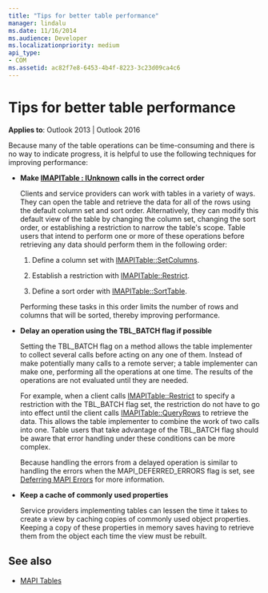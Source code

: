 ```yaml
---
title: "Tips for better table performance"
manager: lindalu
ms.date: 11/16/2014
ms.audience: Developer
ms.localizationpriority: medium
api_type:
- COM
ms.assetid: ac82f7e8-6453-4b4f-8223-3c23d09ca4c6
---
```


# Tips for better table performance
  
**Applies to**: Outlook 2013 | Outlook 2016 
  
Because many of the table operations can be time-consuming and there is no way to indicate progress, it is helpful to use the following techniques for improving performance:
  
- **Make [IMAPITable : IUnknown](imapitableiunknown.md) calls in the correct order**
    
   Clients and service providers can work with tables in a variety of ways. They can open the table and retrieve the data for all of the rows using the default column set and sort order. Alternatively, they can modify this default view of the table by changing the column set, changing the sort order, or establishing a restriction to narrow the table's scope. Table users that intend to perform one or more of these operations before retrieving any data should perform them in the following order:
    
    1. Define a column set with [IMAPITable::SetColumns](imapitable-setcolumns.md).
        
    2. Establish a restriction with [IMAPITable::Restrict](imapitable-restrict.md).
        
    3. Define a sort order with [IMAPITable::SortTable](imapitable-sorttable.md).
    
    Performing these tasks in this order limits the number of rows and columns that will be sorted, thereby improving performance.
    
- **Delay an operation using the TBL_BATCH flag if possible**
    
    Setting the TBL\_BATCH flag on a method allows the table implementer to collect several calls before acting on any one of them. Instead of make potentially many calls to a remote server; a table implementer can make one, performing all the operations at one time. The results of the operations are not evaluated until they are needed. 
    
    For example, when a client calls [IMAPITable::Restrict](imapitable-restrict.md) to specify a restriction with the TBL\_BATCH flag set, the restriction do not have to go into effect until the client calls [IMAPITable::QueryRows](imapitable-queryrows.md) to retrieve the data. This allows the table implementer to combine the work of two calls into one. Table users that take advantage of the TBL\_BATCH flag should be aware that error handling under these conditions can be more complex. 
    
    Because handling the errors from a delayed operation is similar to handling the errors when the MAPI\_DEFERRED_ERRORS flag is set, see [Deferring MAPI Errors](deferring-mapi-errors.md) for more information. 
    
- **Keep a cache of commonly used properties**
    
    Service providers implementing tables can lessen the time it takes to create a view by caching copies of commonly used object properties. Keeping a copy of these properties in memory saves having to retrieve them from the object each time the view must be rebuilt.
    
## See also

- [MAPI Tables](mapi-tables.md)

